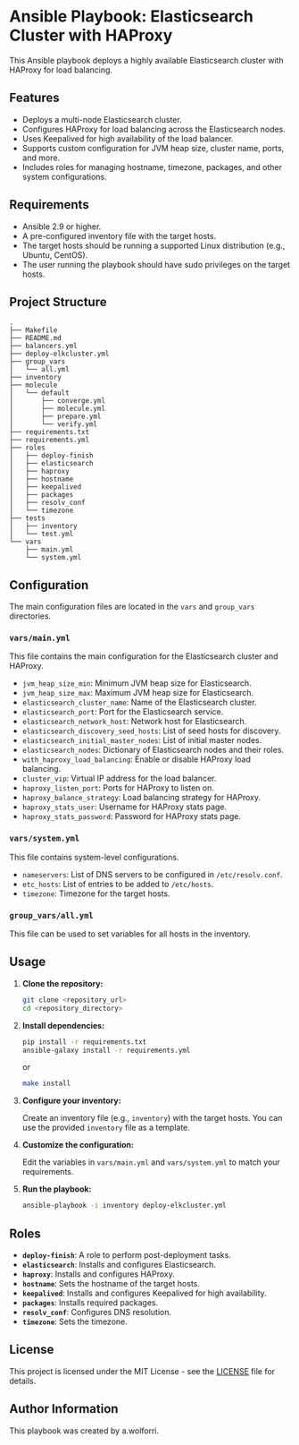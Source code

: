 # Ansible Playbook: Elasticsearch Cluster with HAProxy

This Ansible playbook deploys a highly available Elasticsearch cluster with HAProxy for load balancing.

## Features

- Deploys a multi-node Elasticsearch cluster.
- Configures HAProxy for load balancing across the Elasticsearch nodes.
- Uses Keepalived for high availability of the load balancer.
- Supports custom configuration for JVM heap size, cluster name, ports, and more.
- Includes roles for managing hostname, timezone, packages, and other system configurations.

## Requirements

- Ansible 2.9 or higher.
- A pre-configured inventory file with the target hosts.
- The target hosts should be running a supported Linux distribution (e.g., Ubuntu, CentOS).
- The user running the playbook should have sudo privileges on the target hosts.

## Project Structure

```
.
├── Makefile
├── README.md
├── balancers.yml
├── deploy-elkcluster.yml
├── group_vars
│   └── all.yml
├── inventory
├── molecule
│   └── default
│       ├── converge.yml
│       ├── molecule.yml
│       ├── prepare.yml
│       └── verify.yml
├── requirements.txt
├── requirements.yml
├── roles
│   ├── deploy-finish
│   ├── elasticsearch
│   ├── haproxy
│   ├── hostname
│   ├── keepalived
│   ├── packages
│   ├── resolv_conf
│   └── timezone
├── tests
│   ├── inventory
│   └── test.yml
└── vars
    ├── main.yml
    └── system.yml
```

## Configuration

The main configuration files are located in the `vars` and `group_vars` directories.

### `vars/main.yml`

This file contains the main configuration for the Elasticsearch cluster and HAProxy.

- `jvm_heap_size_min`: Minimum JVM heap size for Elasticsearch.
- `jvm_heap_size_max`: Maximum JVM heap size for Elasticsearch.
- `elasticsearch_cluster_name`: Name of the Elasticsearch cluster.
- `elasticsearch_port`: Port for the Elasticsearch service.
- `elasticsearch_network_host`: Network host for Elasticsearch.
- `elasticsearch_discovery_seed_hosts`: List of seed hosts for discovery.
- `elasticsearch_initial_master_nodes`: List of initial master nodes.
- `elasticsearch_nodes`: Dictionary of Elasticsearch nodes and their roles.
- `with_haproxy_load_balancing`: Enable or disable HAProxy load balancing.
- `cluster_vip`: Virtual IP address for the load balancer.
- `haproxy_listen_port`: Ports for HAProxy to listen on.
- `haproxy_balance_strategy`: Load balancing strategy for HAProxy.
- `haproxy_stats_user`: Username for HAProxy stats page.
- `haproxy_stats_password`: Password for HAProxy stats page.

### `vars/system.yml`

This file contains system-level configurations.

- `nameservers`: List of DNS servers to be configured in `/etc/resolv.conf`.
- `etc_hosts`: List of entries to be added to `/etc/hosts`.
- `timezone`: Timezone for the target hosts.

### `group_vars/all.yml`

This file can be used to set variables for all hosts in the inventory.

## Usage

1.  **Clone the repository:**

    ```bash
    git clone <repository_url>
    cd <repository_directory>
    ```

2.  **Install dependencies:**

    ```bash
    pip install -r requirements.txt
    ansible-galaxy install -r requirements.yml
    ```
    or
    ```bash
    make install
    ```

3.  **Configure your inventory:**

    Create an inventory file (e.g., `inventory`) with the target hosts. You can use the provided `inventory` file as a template.

4.  **Customize the configuration:**

    Edit the variables in `vars/main.yml` and `vars/system.yml` to match your requirements.

5.  **Run the playbook:**

    ```bash
    ansible-playbook -i inventory deploy-elkcluster.yml
    ```

## Roles

- **`deploy-finish`**: A role to perform post-deployment tasks.
- **`elasticsearch`**: Installs and configures Elasticsearch.
- **`haproxy`**: Installs and configures HAProxy.
- **`hostname`**: Sets the hostname of the target hosts.
- **`keepalived`**: Installs and configures Keepalived for high availability.
- **`packages`**: Installs required packages.
- **`resolv_conf`**: Configures DNS resolution.
- **`timezone`**: Sets the timezone.

## License

This project is licensed under the MIT License - see the [LICENSE](LICENSE) file for details.

## Author Information

This playbook was created by a.wolforri.


